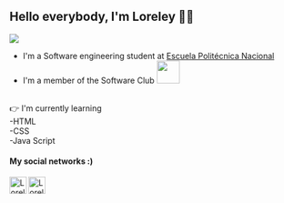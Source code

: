 
## Hello everybody, I'm Loreley 👋😊 
![](https://visitor-badge.glitch.me/badge?page_id=LoreleyNayely)
- I'm a Software engineering student at [Escuela Politécnica Nacional](https://www.epn.edu.ec/)
- I'm a member of the Software Club 
<img height="40" with="40" src="https://avatars.githubusercontent.com/u/84605041?s=200&v=4"></img>
<br> 
👉  I'm currently learning
<br>-HTML
<br>-CSS
<br>-Java Script

#### My social networks :)

<span>
    <a href="https://www.facebook.com/loreley.pazmino">
    <img align="left" alt="Loreley Pazmiño| Facebook" width="30px" src="https://cdn.jsdelivr.net/npm/simple-icons@v3/icons/facebook.svg" />
  </a>
   <a href="https://www.instagram.com/loreleypazmino">
    <img align="left" alt="Loreley Pazmiño| Instagram" width="30px" src="https://cdn.jsdelivr.net/npm/simple-icons@v3/icons/instagram.svg" />
  </a>


